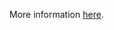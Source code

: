 More information [here](https://docs.paloaltonetworks.com/content/techdocs/en_US/prisma/prisma-cloud/prisma-cloud-code-security-policy-reference/build-integrity-policies/gitlab-policies/ensure-gitlab-prevent-secrets-is-enabled.html).
